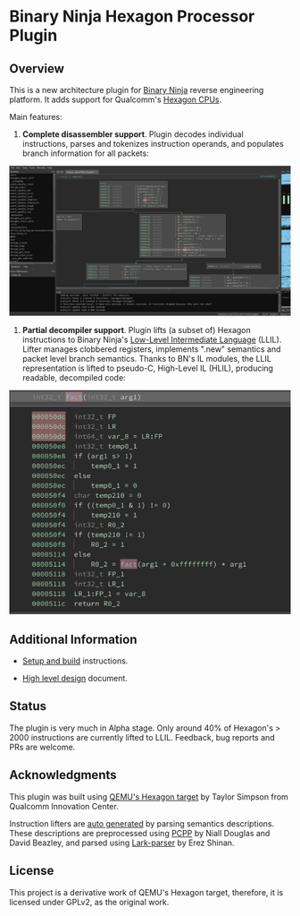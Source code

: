 # Binary Ninja Hexagon Processor Plugin

## Overview

This is a new architecture plugin for [Binary Ninja](https://binary.ninja/)
reverse engineering platform. It adds support for Qualcomm's
[Hexagon CPUs](https://en.wikipedia.org/wiki/Qualcomm_Hexagon).

Main features:

1.  **Complete disassembler support**. Plugin decodes individual instructions,
    parses and tokenizes instruction operands, and populates branch information
    for all packets:

![Screenshot1](/docs/images/screenshot1.png)

1.  **Partial decompiler support**. Plugin lifts (a subset of) Hexagon
    instructions to Binary Ninja's
    [Low-Level Intermediate Language](https://docs.binary.ninja/dev/bnil-llil.html)
    (LLIL). Lifter manages clobbered registers, implements ".new" semantics and
    packet level branch semantics. Thanks to BN's IL modules, the LLIL
    representation is lifted to pseudo-C, High-Level IL (HLIL), producing
    readable, decompiled code:

![Screenshot2](/docs/images/screenshot2.png)

## Additional Information

*   [Setup and build](/docs/setup.md) instructions.

*   [High level design](/docs/design.md) document.

## Status

The plugin is very much in Alpha stage. Only around 40% of Hexagon's > 2000
instructions are currently lifted to LLIL. Feedback, bug reports and PRs are
welcome.

## Acknowledgments

This plugin was built using
[QEMU's Hexagon target](https://github.com/quic/qemu) by Taylor Simpson from
Qualcomm Innovation Center.

Instruction lifters are [auto generated](/plugin/gen_il_funcs.py) by parsing
semantics descriptions. These descriptions are preprocessed using
[PCPP](https://github.com/ned14/pcpp) by Niall Douglas and David Beazley, and
parsed using [Lark-parser](https://github.com/lark-parser/lark) by Erez Shinan.

## License

This project is a derivative work of QEMU's Hexagon target, therefore, it is
licensed under GPLv2, as the original work.

